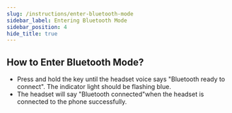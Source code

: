 ```yaml
---
slug: /instructions/enter-bluetooth-mode
sidebar_label: Entering Bluetooth Mode
sidebar_position: 4
hide_title: true
---
```


## How to Enter Bluetooth Mode?
- Press and hold the key until the headset voice says "Bluetooth ready to connect". The indicator light should be flashing blue. 
- The headset will say "Bluetooth connected"when the headset is connected to the phone successfully.